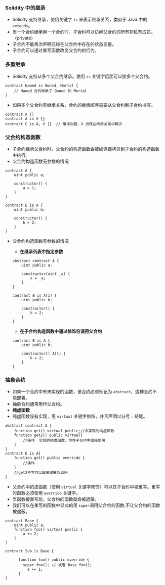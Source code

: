 ### **Solidity 中的继承**

- Solidity 支持继承，使用关键字 `is` 来表示继承关系，类似于 Java 中的 `extends`。
- 当一个合约继承另一个合约时，子合约可以访问父合约的所有非私有成员。（private）
- 子合约不能再次声明已经在父合约中存在的状态变量。
- 子合约可以通过重写函数改变父合约的行为。



### **多重继承**

- Solidity 支持从多个父合约继承。使用 `is` 关键字后面可以接多个父合约。

```
contract Named is Owned, Mortal {
    // Named 合约继承了 Owned 和 Mortal
}
```

- 如果多个父合约有继承关系，合约的继承顺序需要从父合约到子合约书写。

```
contract X {}
contract A is X {}
contract C is A, X {}  // 编译出错，X 出现在继承关系中两次
```



### **父合约构造函数**

- 子合约继承父合约时，父合约的构造函数会被编译器拷贝到子合约的构造函数中执行。
- 父合约构造函数无参数的情况

```
contract A {
    uint public a;

    constructor() {
        a = 1;
    }
}

contract B is A {
    uint public b;

    constructor() {
        b = 2;
    }
}
```

- 父合约构造函数有参数的情况

  - **在继承列表中指定参数**

  ```
  abstract contract A {
      uint public a;
  
      constructor(uint _a) {
          a = _a;
      }
  }
  
  contract B is A(1) {
      uint public b;
  
      constructor() {
          b = 2;
      }
  }
  ```

  - **在子合约构造函数中通过修饰符调用父合约**

  ```
  contract B is A {
      uint public b;
  
      constructor() A(1) {
          b = 2;
      }
  }
  ```



### **抽象合约**

- 如果一个合约中有未实现的函数，该合约必须标记为 `abstract`，这种合约不能部署。
- 抽象合约通常用作父合约。
- **纯虚函数**
- 纯虚函数没有实现，用 `virtual` 关键字修饰，并且声明以分号 `;` 结尾。

```
abstract contract A {
    function get() virtual public;//未实现的纯虚函数
    function get2() public virtual{
    	//操作  实现的纯虚函数，可在子合约中直接使用
    } 
}
contract B is A{
	function get() public override {
        //操作
    }
    //get2不写可以直接部署后调用
}
```

- 父合约中的虚函数（使用 `virtual` 关键字修饰）可以在子合约中被重写。重写的函数必须使用 `override` 关键字。
- 当函数被重写后，父合约的函数就会被遮蔽。
- 我们可以在重写的函数中显式的用 `super`调用父合约的函数,不让父合约的函数被遮蔽。

```
contract Base {
    uint public a;
    function foo() virtual public {
        a += 2;
    }
}

contract Sub is Base {

      function foo() public override {
        super.foo(); // 或者 Base.foo();
          a += 1;
      }
}
```

